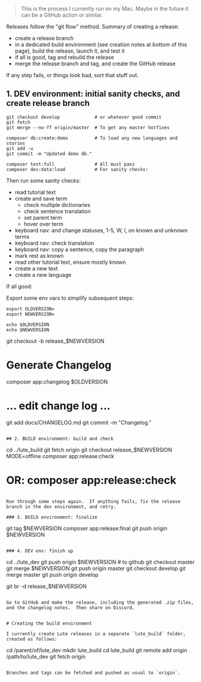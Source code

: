 > This is the process I currently run on my Mac.  Maybe in the future it can be a GitHub action or similar.

Releases follow the "git flow" method.  Summary of creating a release:

* create a release branch
* in a dedicated build environment (see creation notes at bottom of this page), build the release, launch it, and test it
* if all is good, tag and rebuild the release
* merge the release branch and tag, and create the GitHub release

If any step fails, or things look bad, sort that stuff out.

## 1. DEV environment: initial sanity checks, and create release branch

```
git checkout develop             # or whatever good commit
git fetch
git merge --no-ff origin/master  # To get any master hotfixes

composer db:create:demo          # To load any new languages and stories
git add -u
git commit -m "Updated demo db."

composer test:full               # All must pass
composer dev:data:load           # For sanity checks:
```

Then run some sanity checks:

* read tutorial text
* create and save term
  * check multiple dictionaries
  * check sentence translation
  * set parent term
  * hover over term
* keyboard nav: and change statuses, 1-5, W, I, on known and unknown terms
* keyboard nav: check translation
* keyboard nav: copy a sentence, copy the paragraph
* mark rest as known
* read other tutorial text, ensure mostly known
* create a new text
* create a new language

If all good:

Export some env vars to simplify subsequent steps:

```
export OLDVERSION=
export NEWVERSION=

echo $OLDVERSION
echo $NEWVERSION
```

git checkout -b release_$NEWVERSION
# Generate Changelog
composer app:changelog $OLDVERSION
# ... edit change log ...
git add docs/CHANGELOG.md
git commit -m "Changelog."
```

## 2. BUILD environment: build and check

```
cd ../lute_build
git fetch origin
git checkout release_$NEWVERSION
MODE=offline composer app:release:check
# OR: composer app:release:check
```

Run through some steps again.  If anything fails, fix the release branch in the dev environment, and retry.

### 3. BUILD environment: finalize

```
git tag $NEWVERSION
composer app:release:final
git push origin $NEWVERSION
```

### 4. DEV env: finish up

```
cd ../lute_dev
git push origin $NEWVERSION   # to github
git checkout master
git merge $NEWVERSION
git push origin master
git checkout develop
git merge master
git push origin develop

git br -d release_$NEWVERSION
```

Go to GitHub and make the release, including the generated .zip files, and the changelog notes.  Then share on Discord.


# Creating the build environment

I currently create Lute releases in a separate `lute_build` folder, created as follows:

```
cd /parent/of/lute_dev
mkdir lute_build
cd lute_build
git remote add origin /path/to/lute_dev
git fetch origin
```

Branches and tags can be fetched and pushed as usual to `origin`.
